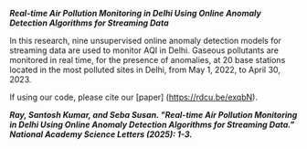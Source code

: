 ***Real-time Air Pollution Monitoring in Delhi Using Online Anomaly Detection Algorithms for Streaming Data***

In this research, nine unsupervised online anomaly detection models for streaming data are used to monitor AQI in Delhi. Gaseous pollutants are monitored in real time, for the presence of anomalies, at 20 base stations located in the most polluted sites in Delhi, from May 1, 2022, to April 30, 2023.

If using our code, please cite our [paper] (https://rdcu.be/exqbN). 

***Ray, Santosh Kumar, and Seba Susan. "Real-time Air Pollution Monitoring in Delhi Using Online Anomaly Detection Algorithms for Streaming Data." National Academy Science Letters (2025): 1-3.***
